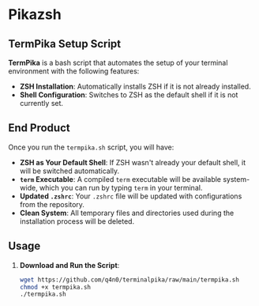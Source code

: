 # Pikazsh
## TermPika Setup Script

**TermPika** is a bash script that automates the setup of your terminal environment with the following features:

- **ZSH Installation**: Automatically installs ZSH if it is not already installed.
- **Shell Configuration**: Switches to ZSH as the default shell if it is not currently set.

## End Product

Once you run the `termpika.sh` script, you will have:

- **ZSH as Your Default Shell**: If ZSH wasn't already your default shell, it will be switched automatically.
- **`term` Executable**: A compiled `term` executable will be available system-wide, which you can run by typing `term` in your terminal.
- **Updated `.zshrc`**: Your `.zshrc` file will be updated with configurations from the repository.
- **Clean System**: All temporary files and directories used during the installation process will be deleted.

## Usage

1. **Download and Run the Script**:
   ```bash
   wget https://github.com/q4n0/terminalpika/raw/main/termpika.sh
   chmod +x termpika.sh
   ./termpika.sh
